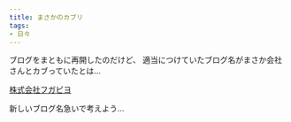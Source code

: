 ```yaml
---
title: まさかのカブリ
tags:
- 日々
---
```

ブログをまともに再開したのだけど、
適当につけていたブログ名がまさか会社さんとカブっていたとは...

<a href="http://fugapiyo.jp/" target="_blank">株式会社フガピヨ</a>

新しいブログ名急いで考えよう...

